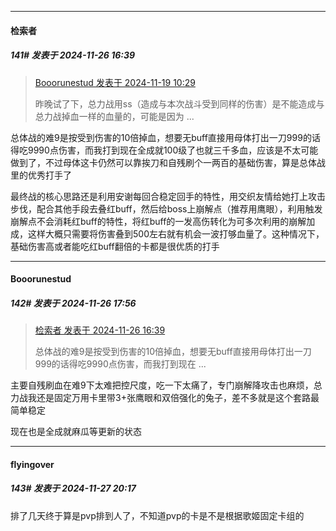 ﻿
*****

####  检索者  
##### 141#       发表于 2024-11-26 16:39

<blockquote><a href="httphttps://bbs.saraba1st.com/2b/forum.php?mod=redirect&amp;goto=findpost&amp;pid=66726757&amp;ptid=2200160" target="_blank">Booorunestud 发表于 2024-11-19 10:29</a>

昨晚试了下，总力战用ss（造成与本次战斗受到同样的伤害）是不能造成与总力战掉血一样的血量的，可能是因为 ...</blockquote>
总体战的难9是按受到伤害的10倍掉血，想要无buff直接用母体打出一刀999的话得吃9990点伤害，而我打到现在全成就100级了也就三千多血，应该是不太可能做到了，不过母体这卡仍然可以靠挨刀和自残刷个一两百的基础伤害，算是总体战里的优秀打手了

最终战的核心思路还是利用安谢每回合稳定回手的特性，用交织友情给她打上攻击步伐，配合其他手段去叠红buff，然后给boss上崩解点（推荐用鹰眼），利用触发崩解点不会消耗红buff的特性，将红buff的一发高伤转化为可多次利用的崩解加成，这样大概只需要将伤害叠到500左右就有机会一波打够血量了。这种情况下，基础伤害高或者能吃红buff翻倍的卡都是很优质的打手


*****

####  Booorunestud  
##### 142#       发表于 2024-11-26 17:56

<blockquote><a href="httphttps://bbs.saraba1st.com/2b/forum.php?mod=redirect&amp;goto=findpost&amp;pid=66779707&amp;ptid=2200160" target="_blank">检索者 发表于 2024-11-26 16:39</a>

总体战的难9是按受到伤害的10倍掉血，想要无buff直接用母体打出一刀999的话得吃9990点伤害，而我打到现在 ...</blockquote>
主要自残刷血在难9下太难把控尺度，吃一下太痛了，专门崩解降攻击也麻烦，总力战我还是固定万用卡里带3+张鹰眼和双倍强化的兔子，差不多就是这个套路最简单稳定

现在也是全成就麻瓜等更新的状态


*****

####  flyingover  
##### 143#       发表于 2024-11-27 20:17

排了几天终于算是pvp排到人了，不知道pvp的卡是不是根据歌姬固定卡组的

